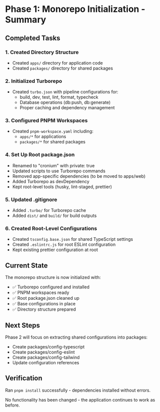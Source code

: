 # Phase 1: Monorepo Initialization - Summary

## Completed Tasks

### 1. Created Directory Structure

- Created `apps/` directory for application code
- Created `packages/` directory for shared packages

### 2. Initialized Turborepo

- Created `turbo.json` with pipeline configurations for:
  - build, dev, test, lint, format, typecheck
  - Database operations (db:push, db:generate)
  - Proper caching and dependency management

### 3. Configured PNPM Workspaces

- Created `pnpm-workspace.yaml` including:
  - `apps/*` for applications
  - `packages/*` for shared packages

### 4. Set Up Root package.json

- Renamed to "cronium" with private: true
- Updated scripts to use Turborepo commands
- Removed app-specific dependencies (to be moved to apps/web)
- Added Turborepo as devDependency
- Kept root-level tools (husky, lint-staged, prettier)

### 5. Updated .gitignore

- Added `.turbo/` for Turborepo cache
- Added `dist/` and `build/` for build outputs

### 6. Created Root-Level Configurations

- Created `tsconfig.base.json` for shared TypeScript settings
- Created `.eslintrc.js` for root ESLint configuration
- Kept existing prettier configuration at root

## Current State

The monorepo structure is now initialized with:

- ✅ Turborepo configured and installed
- ✅ PNPM workspaces ready
- ✅ Root package.json cleaned up
- ✅ Base configurations in place
- ✅ Directory structure prepared

## Next Steps

Phase 2 will focus on extracting shared configurations into packages:

- Create packages/config-typescript
- Create packages/config-eslint
- Create packages/config-tailwind
- Update configuration references

## Verification

Ran `pnpm install` successfully - dependencies installed without errors.

No functionality has been changed - the application continues to work as before.
